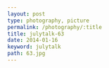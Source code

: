 ```yaml
---
layout: post
type: photography, picture
permalink: /photography/:title
title: julytalk-63
date: 2014-01-16
keyword: julytalk
path: 63.jpg
---
```




